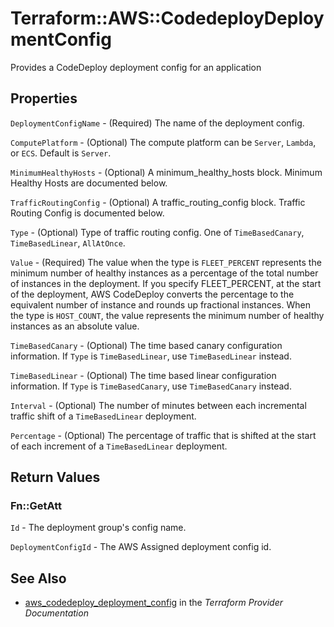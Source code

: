 # Terraform::AWS::CodedeployDeploymentConfig

Provides a CodeDeploy deployment config for an application

## Properties

`DeploymentConfigName` - (Required) The name of the deployment config.

`ComputePlatform` - (Optional) The compute platform can be `Server`, `Lambda`, or `ECS`. Default is `Server`.

`MinimumHealthyHosts` - (Optional) A minimum_healthy_hosts block. Minimum Healthy Hosts are documented below.

`TrafficRoutingConfig` - (Optional) A traffic_routing_config block. Traffic Routing Config is documented below.

`Type` - (Optional) Type of traffic routing config. One of `TimeBasedCanary`, `TimeBasedLinear`, `AllAtOnce`.

`Value` - (Required) The value when the type is `FLEET_PERCENT` represents the minimum number of healthy instances as a percentage of the total number of instances in the deployment. If you specify FLEET_PERCENT, at the start of the deployment, AWS CodeDeploy converts the percentage to the equivalent number of instance and rounds up fractional instances. When the type is `HOST_COUNT`, the value represents the minimum number of healthy instances as an absolute value.

`TimeBasedCanary` - (Optional) The time based canary configuration information. If `Type` is `TimeBasedLinear`, use `TimeBasedLinear` instead.

`TimeBasedLinear` - (Optional) The time based linear configuration information. If `Type` is `TimeBasedCanary`, use `TimeBasedCanary` instead.

`Interval` - (Optional) The number of minutes between each incremental traffic shift of a `TimeBasedLinear` deployment.

`Percentage` - (Optional) The percentage of traffic that is shifted at the start of each increment of a `TimeBasedLinear` deployment.


## Return Values

### Fn::GetAtt

`Id` - The deployment group's config name.

`DeploymentConfigId` - The AWS Assigned deployment config id.

## See Also

* [aws_codedeploy_deployment_config](https://www.terraform.io/docs/providers/aws/r/codedeploy_deployment_config.html) in the _Terraform Provider Documentation_